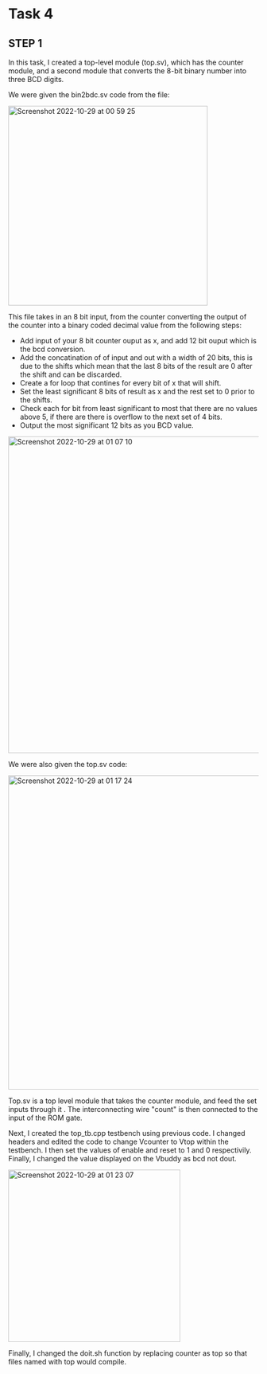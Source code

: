 # Task 4 

## STEP 1 

In this task, I created a top-level module (top.sv), which has the counter module, and a second module that converts the 8-bit binary number into three BCD digits. 

We were given the bin2bdc.sv code from the file:

<img width="401" alt="Screenshot 2022-10-29 at 00 59 25" src="https://user-images.githubusercontent.com/115703122/198752016-f1eeff4c-392e-4654-99fe-7019348782ca.png">

This file takes in an 8 bit input, from the counter converting the output of the counter into a binary coded decimal value from the following steps:
- Add input of your 8 bit counter ouput as x, and add 12 bit ouput which is the bcd conversion.
- Add the concatination of of input and out with a width of 20 bits, this is due to the shifts which mean that the last 8 bits of the result are 0 after the shift and can be discarded.
- Create a for loop that contines for every bit of x that will shift.
- Set the least significant 8 bits of result as x and the rest set to 0 prior to the shifts.
- Check each for bit from least significant to most that there are no values above 5, if there are there is overflow to the next set of 4 bits.
- Output the most significant 12 bits as you BCD value.

<img width="636" alt="Screenshot 2022-10-29 at 01 07 10" src="https://user-images.githubusercontent.com/115703122/198752434-2c468ebd-0b28-4416-aa45-a9302e3e0517.png">

We were also given the top.sv code:

<img width="631" alt="Screenshot 2022-10-29 at 01 17 24" src="https://user-images.githubusercontent.com/115703122/198752962-3c5a3011-f10e-4c0b-86c5-017118a3c082.png">

Top.sv is a top level module that takes the counter module, and feed the set inputs through it . The interconnecting wire "count" is then connected to the input of the ROM gate.

Next, I created the top_tb.cpp testbench using previous code. I changed headers and edited the code to change Vcounter to Vtop within the testbench. I then set the values of enable and reset to 1 and 0 respectivily. 
Finally, I changed the value displayed on the Vbuddy as bcd not dout.

<img width="346" alt="Screenshot 2022-10-29 at 01 23 07" src="https://user-images.githubusercontent.com/115703122/198753212-5e5f9c18-f650-4a46-adbd-0a8ace4950f2.png">

Finally, I changed the doit.sh function by replacing counter as top so that files named with top would compile.



